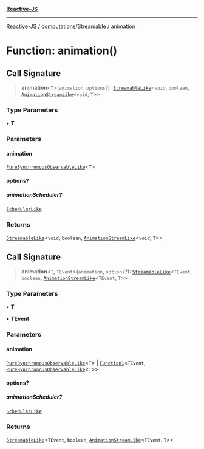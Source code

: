[**Reactive-JS**](../../../README.md)

***

[Reactive-JS](../../../README.md) / [computations/Streamable](../README.md) / animation

# Function: animation()

## Call Signature

> **animation**\<`T`\>(`animation`, `options`?): [`StreamableLike`](../../interfaces/StreamableLike.md)\<`void`, `boolean`, [`AnimationStreamLike`](../interfaces/AnimationStreamLike.md)\<`void`, `T`\>\>

### Type Parameters

• **T**

### Parameters

#### animation

[`PureSynchronousObservableLike`](../../interfaces/PureSynchronousObservableLike.md)\<`T`\>

#### options?

##### animationScheduler?

[`SchedulerLike`](../../../utils/interfaces/SchedulerLike.md)

### Returns

[`StreamableLike`](../../interfaces/StreamableLike.md)\<`void`, `boolean`, [`AnimationStreamLike`](../interfaces/AnimationStreamLike.md)\<`void`, `T`\>\>

## Call Signature

> **animation**\<`T`, `TEvent`\>(`animation`, `options`?): [`StreamableLike`](../../interfaces/StreamableLike.md)\<`TEvent`, `boolean`, [`AnimationStreamLike`](../interfaces/AnimationStreamLike.md)\<`TEvent`, `T`\>\>

### Type Parameters

• **T**

• **TEvent**

### Parameters

#### animation

[`PureSynchronousObservableLike`](../../interfaces/PureSynchronousObservableLike.md)\<`T`\> | [`Function1`](../../../functions/type-aliases/Function1.md)\<`TEvent`, [`PureSynchronousObservableLike`](../../interfaces/PureSynchronousObservableLike.md)\<`T`\>\>

#### options?

##### animationScheduler?

[`SchedulerLike`](../../../utils/interfaces/SchedulerLike.md)

### Returns

[`StreamableLike`](../../interfaces/StreamableLike.md)\<`TEvent`, `boolean`, [`AnimationStreamLike`](../interfaces/AnimationStreamLike.md)\<`TEvent`, `T`\>\>
